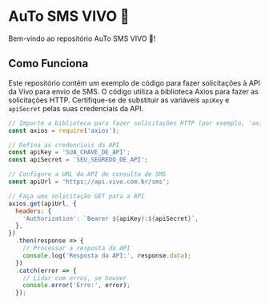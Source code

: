# AuTo SMS VIVO 💚

Bem-vindo ao repositório AuTo SMS VIVO 💚!

## Como Funciona

Este repositório contém um exemplo de código para fazer solicitações à API da Vivo para envio de SMS. O código utiliza a biblioteca Axios para fazer as solicitações HTTP. Certifique-se de substituir as variáveis `apiKey` e `apiSecret` pelas suas credenciais da API.

```javascript
// Importe a biblioteca para fazer solicitações HTTP (por exemplo, 'axios')
const axios = require('axios');

// Defina as credenciais da API
const apiKey = 'SUA_CHAVE_DE_API';
const apiSecret = 'SEU_SEGREDO_DE_API';

// Configure a URL da API de consulta de SMS
const apiUrl = 'https://api.vivo.com.br/sms';

// Faça uma solicitação GET para a API
axios.get(apiUrl, {
  headers: {
    'Authorization': `Bearer ${apiKey}:${apiSecret}`,
  },
})
  .then(response => {
    // Processar a resposta da API
    console.log('Resposta da API:', response.data);
  })
  .catch(error => {
    // Lidar com erros, se houver
    console.error('Erro:', error);
  });
